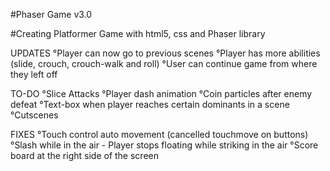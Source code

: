 #Phaser Game v3.0

#Creating Platformer Game with html5, css and Phaser library

UPDATES
°Player can now go to previous scenes
°Player has more abilities (slide, crouch, crouch-walk and roll)
°User can continue game from where they left off

TO-DO
°Slice Attacks
°Player dash animation
°Coin particles after enemy defeat
°Text-box when player reaches certain dominants in a scene
°Cutscenes

FIXES
°Touch control auto movement (cancelled touchmove on buttons)
°Slash while in the air - Player stops floating while striking in the air
°Score board at the right side of the screen

